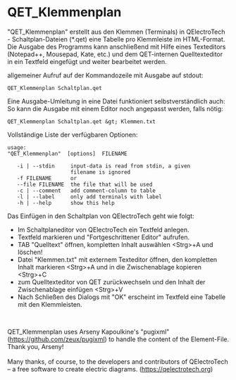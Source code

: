 # QET_Klemmenplan

&quot;QET_Klemmenplan&quot; erstellt aus den Klemmen (Terminals) in QElectroTech - Schaltplan-Dateien (*.qet) eine Tabelle pro Klemmleiste im HTML-Format.
Die Ausgabe des Programms kann anschließend mit Hilfe eines Texteditors (Notepad++, Mousepad, Kate, etc.) und dem QET-internen Quelltexteditor in ein Textfeld eingefügt und weiter bearbeitet werden.

allgemeiner Aufruf auf der Kommandozeile mit Ausgabe auf stdout:

```
QET_Klemmenplan Schaltplan.qet
```

Eine Ausgabe-Umleitung in eine Datei funktioniert selbstverständlich auch: So kann die Ausgabe mit einem Editor noch angepasst werden, falls nötig:

```
QET_Klemmenplan Schaltplan.qet &gt; Klemmen.txt
```

Vollständige Liste der verfügbaren Optionen:
```
usage:
"QET_Klemmenplan"  [options]  FILENAME

   -i | --stdin     input-data is read from stdin, a given
                    filename is ignored
   -f FILENAME      or
   --file FILENAME  the file that will be used
   -c | --comment   add comment-column to table
   -l | --label     only add terminals with label
   -h | --help      show this help
```

Das Einfügen in den Schaltplan von QElectroTech geht wie folgt:

*  Im Schaltplaneditor von QElectroTech ein Textfeld anlegen.
*  Textfeld markieren und "Fortgeschrittener Editor" aufrufen.
*  TAB "Quelltext" öffnen, kompletten Inhalt auswählen &lt;Strg&gt;+A und löschen!
*  Datei "Klemmen.txt" mit externem Texteditor öffnen, den kompletten Inhalt markieren &lt;Strg&gt;+A und in die Zwischenablage kopieren &lt;Strg&gt;+C
*  zum Quelltexteditor von QET zurückwechseln und den Inhalt der Zwischenablage einfügen &lt;Strg&gt;+V
*  Nach Schließen des Dialogs mit "OK" erscheint im Textfeld eine Tabelle mit den Klemmleisten.

<br>

QET_Klemmenplan uses Arseny Kapoulkine's &quot;pugixml&quot; (https://github.com/zeux/pugixml)
to handle the content of the Element-File. Thank you, Arseny! <br>
<br>
Many thanks, of course, to the developers and contributors of QElectroTech – a free software to create electric diagrams. (https://qelectrotech.org) <br>
